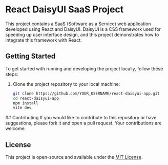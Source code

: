 # React DaisyUI SaaS Project

This project contains a SaaS (Software as a Service) web application developed using React and DaisyUI. DaisyUI is a CSS framework used for speeding up user interface design, and this project demonstrates how to integrate this framework with React.

## Getting Started

To get started with running and developing the project locally, follow these steps:

1. Clone the project repository to your local machine:

   ```bash
   git clone https://github.com/YOUR_USERNAME/react-daisyui-app.git
   cd react-daisyui-app
   npm install
   vite dev
   ```


## Contributing
If you would like to contribute to this repository or have suggestions, please fork it and open a pull request. Your contributions are welcome.

## License
This project is open-source and available under the [MIT License](https://raw.githubusercontent.com/sinanbayindir/react-daisyui-saas-app/main/LICENSE).


